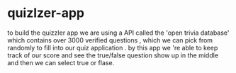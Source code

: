 # quizlzer-app

to build the quizzler app we are using a API called the 'open trivia database' which contains over 3000 verified questions , which we can pick from randomly to fill into our quiz application .
by this app we 're able to keep track of our score and see the true/false question show up in the middle and then we can select true or flase.
